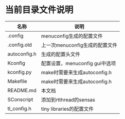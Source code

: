 # 当前目录文件说明

| 名称 | 说明 |
| ---- | ---- |
| .config  | menuconfig生成的配置文件 |
| .config.old | 上一次menuconfig生成的配置文件 |
| autoconfig.h  | 生成的配置头文件 |
| Kconfig  | 配置设置，menuconfig gui中选项 |
| kconfig.py | make时需要来生成autoconfig.h |
| Makefile | make时需要来生成autoconfig.h |
| README.md | 本文档 |
| SConscript | 添加到rtthread的sensas |
| tl_config.h | tiny libraries的配置文件 |
